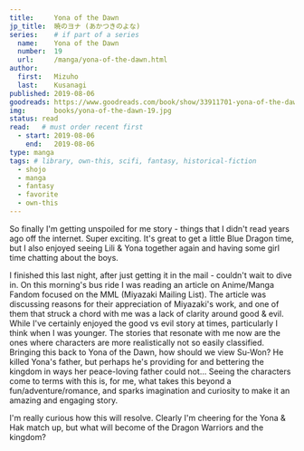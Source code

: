 ```yaml
---
title:     Yona of the Dawn
jp_title:  暁のヨナ (あかつきのよな)
series:    # if part of a series
  name:    Yona of the Dawn
  number:  19
  url:     /manga/yona-of-the-dawn.html
author: 
  first:   Mizuho 
  last:    Kusanagi
published: 2019-08-06 
goodreads: https://www.goodreads.com/book/show/33911701-yona-of-the-dawn-vol-19
img:       books/yona-of-the-dawn-19.jpg
status: read
read:   # must order recent first
  - start: 2019-08-06 
    end:   2019-08-06
type: manga
tags: # library, own-this, scifi, fantasy, historical-fiction
  - shojo
  - manga
  - fantasy
  - favorite
  - own-this
---
```


So finally I'm getting unspoiled for me story - things that I didn't read years ago off the internet. Super exciting. It's great to get a little Blue Dragon time, but I also enjoyed seeing Lili & Yona together again and having some girl time chatting about the boys. 

I finished this last night, after just getting it in the mail - couldn't wait to dive in. On this morning's bus ride I was reading an article on Anime/Manga Fandom focused on the MML (Miyazaki Mailing List). The article was discussing reasons for their appreciation of Miyazaki's work, and one of them that struck a chord with me was a lack of clarity around good & evil. While I've certainly enjoyed the good vs evil story at times, particularly I think when I was younger. The stories that resonate with me now are the ones where characters are more realistically not so easily classified. Bringing this back to Yona of the Dawn, how should we view Su-Won? He killed Yona's father, but perhaps he's providing for and bettering the kingdom in ways her peace-loving father could not... Seeing the characters come to terms with this is, for me, what takes this beyond a fun/adventure/romance, and sparks imagination and curiosity to make it an amazing and engaging story.

I'm really curious how this will resolve. Clearly I'm cheering for the Yona & Hak match up, but what will become of the Dragon Warriors and the kingdom?